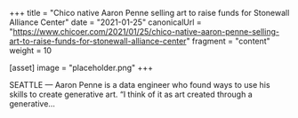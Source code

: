 +++
title = "Chico native Aaron Penne selling art to raise funds for Stonewall Alliance Center"
date = "2021-01-25"
canonicalUrl = "https://www.chicoer.com/2021/01/25/chico-native-aaron-penne-selling-art-to-raise-funds-for-stonewall-alliance-center"
fragment = "content"
weight = 10

[asset]
    image = "placeholder.png"
+++

SEATTLE — Aaron Penne is a data engineer who found ways to use his skills 
to create generative art. “I think of it as art created through a 
generative...
